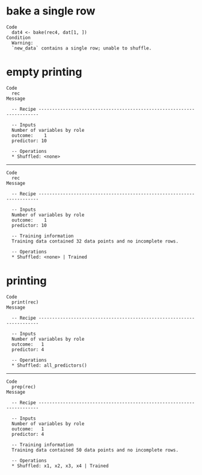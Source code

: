 # bake a single row

    Code
      dat4 <- bake(rec4, dat[1, ])
    Condition
      Warning:
      `new_data` contains a single row; unable to shuffle.

# empty printing

    Code
      rec
    Message
      
      -- Recipe ----------------------------------------------------------------------
      
      -- Inputs 
      Number of variables by role
      outcome:    1
      predictor: 10
      
      -- Operations 
      * Shuffled: <none>

---

    Code
      rec
    Message
      
      -- Recipe ----------------------------------------------------------------------
      
      -- Inputs 
      Number of variables by role
      outcome:    1
      predictor: 10
      
      -- Training information 
      Training data contained 32 data points and no incomplete rows.
      
      -- Operations 
      * Shuffled: <none> | Trained

# printing

    Code
      print(rec)
    Message
      
      -- Recipe ----------------------------------------------------------------------
      
      -- Inputs 
      Number of variables by role
      outcome:   1
      predictor: 4
      
      -- Operations 
      * Shuffled: all_predictors()

---

    Code
      prep(rec)
    Message
      
      -- Recipe ----------------------------------------------------------------------
      
      -- Inputs 
      Number of variables by role
      outcome:   1
      predictor: 4
      
      -- Training information 
      Training data contained 50 data points and no incomplete rows.
      
      -- Operations 
      * Shuffled: x1, x2, x3, x4 | Trained

